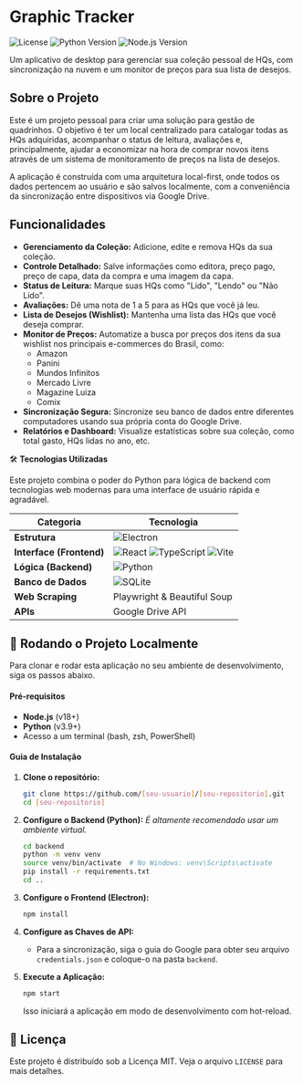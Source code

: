 # Graphic Tracker

![License](https://img.shields.io/badge/license-MIT-blue.svg) ![Python Version](https://img.shields.io/badge/python-3.9%2B-blue) ![Node.js Version](https://img.shields.io/badge/node-18%2B-green)

Um aplicativo de desktop para gerenciar sua coleção pessoal de HQs, com sincronização na nuvem e um monitor de preços para sua lista de desejos.


## Sobre o Projeto

Este é um projeto pessoal para criar uma solução para gestão de quadrinhos. O objetivo é ter um local centralizado para catalogar todas as HQs adquiridas, acompanhar o status de leitura, avaliações e, principalmente, ajudar a economizar na hora de comprar novos itens através de um sistema de monitoramento de preços na lista de desejos.

A aplicação é construída com uma arquitetura local-first, onde todos os dados pertencem ao usuário e são salvos localmente, com a conveniência da sincronização entre dispositivos via Google Drive.


## Funcionalidades
  - **Gerenciamento da Coleção:** Adicione, edite e remova HQs da sua coleção.
  - **Controle Detalhado:** Salve informações como editora, preço pago, preço de capa, data da compra e uma imagem da capa.
  - **Status de Leitura:** Marque suas HQs como "Lido", "Lendo" ou "Não Lido".
  - **Avaliações:** Dê uma nota de 1 a 5 para as HQs que você já leu.
  - **Lista de Desejos (Wishlist):** Mantenha uma lista das HQs que você deseja comprar.
  - **Monitor de Preços:** Automatize a busca por preços dos itens da sua wishlist nos principais e-commerces do Brasil, como:
    - Amazon
    - Panini
    - Mundos Infinitos
    - Mercado Livre
    - Magazine Luiza
    - Comix
  - **Sincronização Segura:** Sincronize seu banco de dados entre diferentes computadores usando sua própria conta do Google Drive.
  - **Relatórios e Dashboard:** Visualize estatísticas sobre sua coleção, como total gasto, HQs lidas no ano, etc.


🛠️ **Tecnologias Utilizadas**

Este projeto combina o poder do Python para lógica de backend com tecnologias web modernas para uma interface de usuário rápida e agradável.

| Categoria | Tecnologia |
| --- | --- |
| **Estrutura** | ![Electron](https://img.shields.io/badge/Electron-47848F?style=for-the-badge&logo=electron&logoColor=white) |
| **Interface (Frontend)** | ![React](https://img.shields.io/badge/React-20232A?style=for-the-badge&logo=react&logoColor=61DAFB) ![TypeScript](https://img.shields.io/badge/TypeScript-007ACC?style=for-the-badge&logo=typescript&logoColor=white) ![Vite](https://img.shields.io/badge/Vite-B73BFE?style=for-the-badge&logo=vite&logoColor=FFD62E) |
| **Lógica (Backend)** | ![Python](https://img.shields.io/badge/Python-3776AB?style=for-the-badge&logo=python&logoColor=white) |
| **Banco de Dados** | ![SQLite](https://img.shields.io/badge/SQLite-07405E?style=for-the-badge&logo=sqlite&logoColor=white) |
| **Web Scraping** | Playwright & Beautiful Soup |
| **APIs** | Google Drive API |
        
## 🚀 Rodando o Projeto Localmente

Para clonar e rodar esta aplicação no seu ambiente de desenvolvimento, siga os passos abaixo.

#### Pré-requisitos

  - **Node.js** (v18+)
  - **Python** (v3.9+)
  - Acesso a um terminal (bash, zsh, PowerShell)

#### Guia de Instalação

1.  **Clone o repositório:**

    ```bash
    git clone https://github.com/[seu-usuario]/[seu-repositorio].git
    cd [seu-repositorio]
    ```

2.  **Configure o Backend (Python):**
    *É altamente recomendado usar um ambiente virtual.*

    ```bash
    cd backend
    python -m venv venv
    source venv/bin/activate  # No Windows: venv\Scripts\activate
    pip install -r requirements.txt
    cd ..
    ```

3.  **Configure o Frontend (Electron):**

    ```bash
    npm install
    ```

4.  **Configure as Chaves de API:**

      - Para a sincronização, siga o guia do Google para obter seu arquivo `credentials.json` e coloque-o na pasta `backend`.

5.  **Execute a Aplicação:**

    ```bash
    npm start
    ```

    Isso iniciará a aplicação em modo de desenvolvimento com hot-reload.

## 📄 Licença

Este projeto é distribuído sob a Licença MIT. Veja o arquivo `LICENSE` para mais detalhes.
